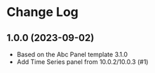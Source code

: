 # Change Log

## 1.0.0 (2023-09-02)

- Based on the Abc Panel template 3.1.0
- Add Time Series panel from 10.0.2/10.0.3 (#1)
